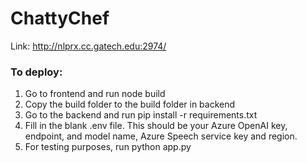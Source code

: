 # ChattyChef
Link: http://nlprx.cc.gatech.edu:2974/
### To deploy:
1. Go to frontend and run node build
2. Copy the build folder to the build folder in backend 
3. Go to the backend and run pip install -r requirements.txt
4. Fill in the blank .env file. This should be your Azure OpenAI key, endpoint, and model name, Azure Speech service key and region.
5. For testing purposes, run python app.py